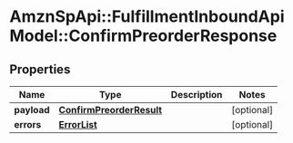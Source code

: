 # AmznSpApi::FulfillmentInboundApiModel::ConfirmPreorderResponse

## Properties
Name | Type | Description | Notes
------------ | ------------- | ------------- | -------------
**payload** | [**ConfirmPreorderResult**](ConfirmPreorderResult.md) |  | [optional] 
**errors** | [**ErrorList**](ErrorList.md) |  | [optional] 

